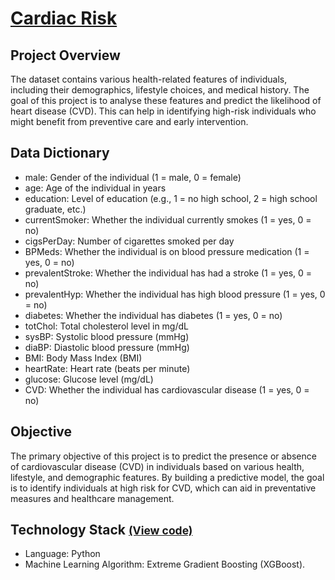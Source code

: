 # [Cardiac Risk](../c.%20Jupyter%20Notebooks/Cardiac%20Risk.ipynb)


## Project Overview
The dataset contains various health-related features of individuals, including their demographics, lifestyle choices, 
and medical history. The goal of this project is to analyse these features and predict the likelihood of heart disease 
(CVD). This can help in identifying high-risk individuals who might benefit from preventive care and early intervention.

## Data Dictionary
- male: Gender of the individual (1 = male, 0 = female)
- age: Age of the individual in years
- education: Level of education (e.g., 1 = no high school, 2 = high school graduate, etc.)
- currentSmoker: Whether the individual currently smokes (1 = yes, 0 = no)
- cigsPerDay: Number of cigarettes smoked per day
- BPMeds: Whether the individual is on blood pressure medication (1 = yes, 0 = no)
- prevalentStroke: Whether the individual has had a stroke (1 = yes, 0 = no)
- prevalentHyp: Whether the individual has high blood pressure (1 = yes, 0 = no)
- diabetes: Whether the individual has diabetes (1 = yes, 0 = no)
- totChol: Total cholesterol level in mg/dL
- sysBP: Systolic blood pressure (mmHg)
- diaBP: Diastolic blood pressure (mmHg)
- BMI: Body Mass Index (BMI)
- heartRate: Heart rate (beats per minute)
- glucose: Glucose level (mg/dL)
- CVD: Whether the individual has cardiovascular disease (1 = yes, 0 = no)

## Objective
The primary objective of this project is to predict the presence or absence of cardiovascular disease (CVD) in 
individuals based on various health, lifestyle, and demographic features. By building a predictive model, the goal is to 
identify individuals at high risk for CVD, which can aid in preventative measures and healthcare management.

## Technology Stack <small> [(View code)](../c.%20Jupyter%20Notebooks/Cardiac%20Risk.ipynb) </small>
- Language: Python
- Machine Learning Algorithm: Extreme Gradient Boosting (XGBoost).